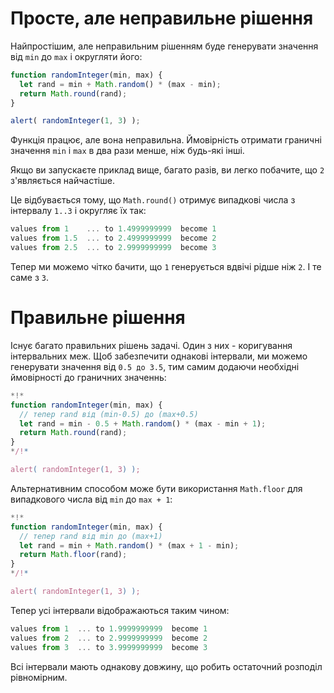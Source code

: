 # Просте, але неправильне рішення

Найпростішим, але неправильним рішенням буде генерувати значення від `min` до `max` і округляти його:

```js run
function randomInteger(min, max) {
  let rand = min + Math.random() * (max - min); 
  return Math.round(rand);
}

alert( randomInteger(1, 3) );
```

Функція працює, але вона неправильна. Ймовірність отримати граничні значення `min` і `max` в два рази менше, ніж будь-які інші.

Якщо ви запускаєте приклад вище, багато разів, ви легко побачите, що `2` з'являється найчастіше.

Це відбувається тому, що `Math.round()` отримує випадкові числа з інтервалу `1..3` і округляє їх так:

```js no-beautify
values from 1    ... to 1.4999999999  become 1
values from 1.5  ... to 2.4999999999  become 2
values from 2.5  ... to 2.9999999999  become 3
```

Тепер ми можемо чітко бачити, що `1` генерується вдвічі рідше ніж `2`. І те саме з `3`.

# Правильне рішення

Існує багато правильних рішень задачі. Один з них - коригування інтервальних меж. Щоб забезпечити однакові інтервали, ми можемо генерувати значення від `0.5 до 3.5`, тим самим додаючи необхідні ймовірності до граничних значеннь:

```js run
*!*
function randomInteger(min, max) {
  // тепер rand від (min-0.5) до (max+0.5)
  let rand = min - 0.5 + Math.random() * (max - min + 1);
  return Math.round(rand);
}
*/!*

alert( randomInteger(1, 3) );
```

Альтернативним способом може бути використання `Math.floor` для випадкового числа від `min` до `max + 1`:

```js run
*!*
function randomInteger(min, max) {
  // тепер rand від min до (max+1)
  let rand = min + Math.random() * (max + 1 - min);
  return Math.floor(rand);
}
*/!*

alert( randomInteger(1, 3) );
```

Тепер усі інтервали відображаються таким чином:

```js no-beautify
values from 1  ... to 1.9999999999  become 1
values from 2  ... to 2.9999999999  become 2
values from 3  ... to 3.9999999999  become 3
```

Всі інтервали мають однакову довжину, що робить остаточний розподіл рівномірним.
